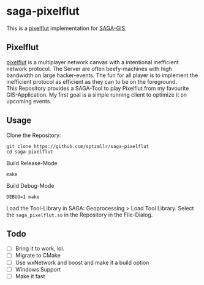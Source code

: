 # saga-pixelflut

This is a [pixelflut](https://github.com/defnull/pixelflut) implementation for [SAGA-GIS](http://www.saga-gis.org/en/index.html). 

## Pixelflut

[pixelflut](https://github.com/defnull/pixelflut) is a multiplayer network canvas with a intentional inefficient network protocol.
The Server are often beefy-machines with high bandwidth on large hacker-events. 
The fun for all player is to implement the inefficient protocol as efficient as they can to be on the foreground. 
\
This Repository provides a SAGA-Tool to play Pixelflut from my favourite GIS-Application. My first goal is a simple running client to optimize it on upcoming events.

## Usage
Clone the Repository:
```
git clone https://github.com/sptzmllr/saga-pixelflut
cd saga-pixelflut
```
Build Release-Mode
```
make
```
Build Debug-Mode
```
DEBUG=1 make
```
Load the Tool-Library in SAGA: Geoprocessing > Load Tool Library. Select the `saga_pixelflut.so` in the Repository in the File-Dialog.

## Todo

- [ ] Bring it to work, lol.
- [ ] Migrate to CMake
- [ ] Use wxNetwork and boost and make it a build option
- [ ] Windows Support
- [ ] Make it fast
